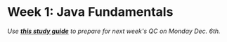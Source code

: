 # Week 1: Java Fundamentals
*Use [**this study guide**](https://github.com/211129-Enterprise/demos/blob/main/1-core-java/qc-questions.md) to prepare for next week's QC on Monday Dec. 6th.*
